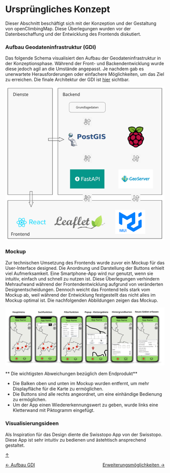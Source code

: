 # Ursprüngliches Konzept

<a id="top"></a>

Dieser Abschnitt beschäftigt sich mit der Konzeption und der Gestaltung von openClimbingMap. Diese Überlegungen wurden vor der Datenbeschaffung und der Entwicklung des Frontends diskutiert.

### Aufbau Geodateninfrastruktur (GDI)

<div id="gdi"></div>

Das folgende Schema visualisiert den Aufbau der Geodateninfrastruktur in der Konzeptionsphase. Während der Front- und Backendentwicklung wurde diese jedoch agil an die Umstände angepasst. Je nachdem gab es unerwartete Herausforderungen oder einfachere Möglichkeiten, um das Ziel zu erreichen. Die finale Architektur der GDI ist [hier](#gdi-final) sichtbar.

![GDI Konzept](bilder/GDI_Architektur_konzept.png)

### Mockup

Zur technischen Umsetzung des Frontends wurde zuvor ein Mockup für das User-Interface designed. Die Anordnung und Darstellung der Buttons erhielt viel Aufmerksamkeit. Eine Smartphone-App wird nur genutzt, wenn sie intuitiv, einfach und schnell zu nutzen ist. Diese Überlegungen verhindern Mehraufwand während der Frontendentwicklung aufgrund von veränderten Designentscheidungen. Dennoch weicht das Frontend teils stark vom Mockup ab, weil während der Entwicklung festgestellt das nicht alles im Mockup optimal ist. Die nachfolgenden Abbildungen zeigen das Mockup.

![mockups](bilder/mockups.png)

** Die wichtigsten Abweichungen bezüglich dem Endprodukt**

- Die Balken oben und unten im Mockup wurden entfernt, um mehr Displayfläche für die Karte zu ermöglichen.
- Die Buttons sind alle rechts angeordnet, um eine einhändige Bedienung zu ermöglichen.
- Um der App einen Wiedererkennungswert zu geben, wurde links eine Kletterwand mit Piktogramm eingefügt.

### Visualisierungsideen

Als Inspiration für das Design diente die Swisstopo App von der Swisstopo. Diese App ist sehr intuitiv zu bedienen und ästehtisch ansprechend gestaltet.

[↑](#top)

<div style="display: flex; justify-content: space-between;">
  <div>
    <a href="aufbauGDI.html">← Aufbau GDI</a>
  </div>
  <div>
    <a href="ausblick.html">Erweiterungsmöglichkeiten →</a>
  </div>
</div>
